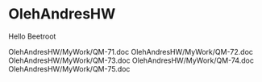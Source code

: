 # OlehAndresHW
Hello Beetroot

OlehAndresHW/MyWork/QM-71.doc
OlehAndresHW/MyWork/QM-72.doc
OlehAndresHW/MyWork/QM-73.doc
OlehAndresHW/MyWork/QM-74.doc
OlehAndresHW/MyWork/QM-75.doc
